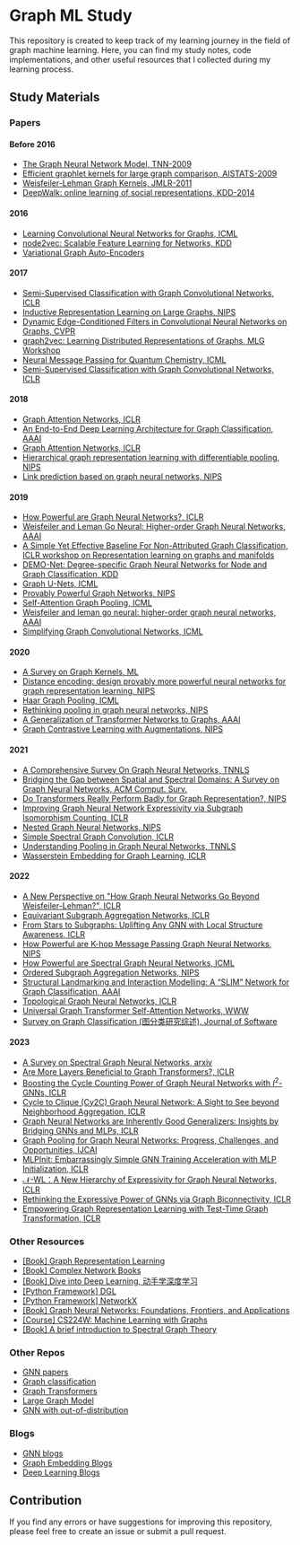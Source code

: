 # Graph ML Study

This repository is created to keep track of my learning journey in the field of graph machine learning. Here, you can
find my study notes, code implementations, and other useful resources that I collected during my learning process.

## Study Materials

### Papers

#### Before 2016

- [The Graph Neural Network Model, TNN-2009](https://ieeexplore.ieee.org/document/4700287)
- [Efficient graphlet kernels for large graph comparison, AISTATS-2009](http://proceedings.mlr.press/v5/shervashidze09a.html)
- [Weisfeiler-Lehman Graph Kernels, JMLR-2011](https://www.jmlr.org/papers/volume12/shervashidze11a/shervashidze11a.pdf)
- [DeepWalk: online learning of social representations, KDD-2014](https://dl.acm.org/doi/10.1145/2623330.2623732)

#### 2016

- [Learning Convolutional Neural Networks for Graphs, ICML](https://arxiv.org/abs/1605.05273)
- [node2vec: Scalable Feature Learning for Networks, KDD](https://dl.acm.org/doi/10.1145/2939672.2939754)
- [Variational Graph Auto-Encoders](https://arxiv.org/abs/1611.07308)
#### 2017

- [Semi-Supervised Classification with Graph Convolutional Networks, ICLR](https://arxiv.org/abs/1609.02907)
- [Inductive Representation Learning on Large Graphs, NIPS](https://dl.acm.org/doi/10.5555/3294771.3294869)
- [Dynamic Edge-Conditioned Filters in Convolutional Neural Networks on Graphs, CVPR](https://arxiv.org/abs/1704.02901)
- [graph2vec: Learning Distributed Representations of Graphs, MLG Workshop](https://arxiv.org/abs/1707.05005)
- [Neural Message Passing for Quantum Chemistry, ICML](https://dl.acm.org/doi/10.5555/3305381.3305512)
- [Semi-Supervised Classification with Graph Convolutional Networks, ICLR](https://openreview.net/forum?id=SJU4ayYgl)

#### 2018

- [Graph Attention Networks, ICLR](https://arxiv.org/abs/1710.10903)
- [An End-to-End Deep Learning Architecture for Graph Classification, AAAI](https://aaai.org/papers/11782-an-end-to-end-deep-learning-architecture-for-graph-classification/)
- [Graph Attention Networks, ICLR](https://openreview.net/forum?id=rJXMpikCZ)
- [Hierarchical graph representation learning with differentiable pooling, NIPS](https://dl.acm.org/doi/10.5555/3327345.3327389)
- [Link prediction based on graph neural networks, NIPS](https://dl.acm.org/doi/10.5555/3327345.3327423)

#### 2019

- [How Powerful are Graph Neural Networks?, ICLR](https://arxiv.org/abs/1810.00826)
- [Weisfeiler and Leman Go Neural: Higher-order Graph Neural Networks, AAAI](https://arxiv.org/abs/1810.02244)
- [A Simple Yet Effective Baseline For Non-Attributed Graph Classification, ICLR workshop on Representation learning on graphs and manifolds](https://arxiv.org/abs/1811.03508)
- [DEMO-Net: Degree-specific Graph Neural Networks for Node and Graph Classification, KDD](https://dl.acm.org/doi/10.1145/3292500.3330950)
- [Graph U-Nets, ICML](https://arxiv.org/abs/1905.05178)
- [Provably Powerful Graph Networks, NIPS](https://proceedings.neurips.cc/paper/2019/hash/bb04af0f7ecaee4aae62035497da1387-Abstract.html)
- [Self-Attention Graph Pooling, ICML](https://proceedings.mlr.press/v97/lee19c.html)
- [Weisfeiler and leman go neural: higher-order graph neural networks, AAAI](https://dl.acm.org/doi/10.1609/aaai.v33i01.33014602)
- [Simplifying Graph Convolutional Networks, ICML](https://arxiv.org/abs/1902.07153)

#### 2020

- [A Survey on Graph Kernels, ML](https://arxiv.org/abs/1903.11835)
- [Distance encoding: design provably more powerful neural networks for graph representation learning, NIPS](https://dl.acm.org/doi/abs/10.5555/3495724.3496099)
- [Haar Graph Pooling, ICML](https://arxiv.org/abs/1909.11580)
- [Rethinking pooling in graph neural networks, NIPS](https://dl.acm.org/doi/abs/10.5555/3495724.3495911)
- [A Generalization of Transformer Networks to Graphs, AAAI](https://arxiv.org/abs/2012.09699)
- [Graph Contrastive Learning with Augmentations, NIPS](https://dl.acm.org/doi/abs/10.5555/3495724.3496212)

#### 2021

- [A Comprehensive Survey On Graph Neural Networks, TNNLS](https://ieeexplore.ieee.org/document/9046288)
- [Bridging the Gap between Spatial and Spectral Domains: A Survey on Graph Neural Networks, ACM Comput. Surv.](https://arxiv.org/abs/2002.11867)
- [Do Transformers Really Perform Badly for Graph Representation?, NIPS](https://proceedings.neurips.cc/paper_files/paper/2021/file/f1c1592588411002af340cbaedd6fc33-Paper.pdf)
- [Improving Graph Neural Network Expressivity via Subgraph Isomorphism Counting, ICLR](https://openreview.net/forum?id=LT0KSFnQDWF)
- [Nested Graph Neural Networks, NIPS](https://openreview.net/forum?id=7_eLEvFjCi3)
- [Simple Spectral Graph Convolution, ICLR](https://openreview.net/forum?id=CYO5T-YjWZV)
- [Understanding Pooling in Graph Neural Networks, TNNLS](https://arxiv.org/abs/2110.05292)
- [Wasserstein Embedding for Graph Learning, ICLR](https://openreview.net/forum?id=AAes_3W-2z)

#### 2022

- [A New Perspective on "How Graph Neural Networks Go Beyond Weisfeiler-Lehman?", ICLR](https://openreview.net/forum?id=uxgg9o7bI_3)
- [Equivariant Subgraph Aggregation Networks, ICLR](https://openreview.net/forum?id=dFbKQaRk15w)
- [From Stars to Subgraphs: Uplifting Any GNN with Local Structure Awareness, ICLR](https://openreview.net/forum?id=Mspk_WYKoEH)
- [How Powerful are K-hop Message Passing Graph Neural Networks, NIPS](https://openreview.net/forum?id=nN3aVRQsxGd)
- [How Powerful are Spectral Graph Neural Networks, ICML](https://arxiv.org/abs/2205.11172)
- [Ordered Subgraph Aggregation Networks, NIPS](https://openreview.net/forum?id=w0QoqmUT9vJ)
- [Structural Landmarking and Interaction Modelling: A “SLIM” Network for Graph Classification, AAAI](https://aaai.org/papers/09251-structural-landmarking-and-interaction-modelling-a-slim-network-for-graph-classification/)
- [Topological Graph Neural Networks, ICLR](https://arxiv.org/abs/2102.07835)
- [Universal Graph Transformer Self-Attention Networks, WWW](https://dl.acm.org/doi/10.1145/3487553.3524258)
- [Survey on Graph Classification (图分类研究综述), Journal of Software](http://www.jos.org.cn/html/2022/1/6323.htm)

#### 2023

- [A Survey on Spectral Graph Neural Networks, arxiv](https://arxiv.org/abs/2302.05631)
- [Are More Layers Beneficial to Graph Transformers?, ICLR](https://arxiv.org/abs/2303.00579)
- [Boosting the Cycle Counting Power of Graph Neural Networks with $I^2$-GNNs, ICLR](https://arxiv.org/abs/2210.13978)
- [Cycle to Clique (Cy2C) Graph Neural Network: A Sight to See beyond Neighborhood Aggregation, ICLR](https://openreview.net/forum?id=7d-g8KozkiE)
- [Graph Neural Networks are Inherently Good Generalizers: Insights by Bridging GNNs and MLPs, ICLR](https://openreview.net/forum?id=dqnNW2omZL6)
- [Graph Pooling for Graph Neural Networks: Progress, Challenges, and Opportunities, IJCAI](https://arxiv.org/abs/2204.07321)
- [MLPInit: Embarrassingly Simple GNN Training Acceleration with MLP Initialization, ICLR](https://openreview.net/forum?id=P8YIphWNEGO)
- [$\mathcal{N}$-WL：A New Hierarchy of Expressivity for Graph Neural Networks, ICLR](https://openreview.net/forum?id=5cAI0qXxyv)
- [Rethinking the Expressive Power of GNNs via Graph Biconnectivity, ICLR](https://arxiv.org/abs/2301.09505)
- [Empowering Graph Representation Learning with Test-Time Graph Transformation, ICLR](https://openreview.net/forum?id=Lnxl5pr018)

### Other Resources

- [[Book] Graph Representation Learning](https://www.cs.mcgill.ca/~wlh/grl_book/)
- [[Book] Complex Network Books](https://1drv.ms/f/s!Asm9F-fHq1ErgReBq0gUXDez2fSJ)
- [[Book] Dive into Deep Learning, 动手学深度学习](https://zh-v2.d2l.ai)
- [[Python Framework] DGL](https://github.com/dmlc/dgl)
- [[Python Framework] NetworkX](https://github.com/networkx/networkx)
- [[Book] Graph Neural Networks: Foundations, Frontiers, and Applications](https://graph-neural-networks.github.io/index.html)
- [[Course] CS224W: Machine Learning with Graphs](https://web.stanford.edu/class/cs224w/index.html#content)
- [[Book] A brief introduction to Spectral Graph Theory](https://arxiv.org/abs/1609.08072)

### Other Repos

- [GNN papers](https://github.com/thunlp/GNNPapers)
- [Graph classification](https://github.com/benedekrozemberczki/awesome-graph-classification)
- [Graph Transformers](https://github.com/ChandlerBang/awesome-graph-transformer)
- [Large Graph Model](https://github.com/THUMNLab/awesome-large-graph-model)
- [GNN with out-of-distribution](https://github.com/THUMNLab/awesome-graph-ood)

### Blogs

- [GNN blogs](Blogs/readme.md#gnn-blogs)
- [Graph Embedding Blogs](Blogs/readme.md#graph-embedding-blogs)
- [Deep Learning Blogs](Blogs/readme.md#deep-learning-blogs)

## Contribution

If you find any errors or have suggestions for improving this repository, please feel free to create an issue or submit
a pull request.
